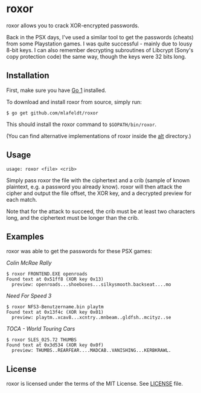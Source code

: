 roxor
=====

roxor allows you to crack XOR-encrypted passwords.

Back in the PSX days, I've used a similar tool to get the passwords (cheats) from
some Playstation games. I was quite successful - mainly due to lousy 8-bit keys.
I can also remember decrypting subroutines of Libcrypt (Sony's copy protection
code) the same way, though the keys were 32 bits long.


Installation
------------

First, make sure you have [Go 1] installed.

To download and install roxor from source, simply run:

    $ go get github.com/mlafeldt/roxor

This should install the roxor command to `$GOPATH/bin/roxor`.

(You can find alternative implementations of roxor inside the [alt] directory.)


Usage
-----

    usage: roxor <file> <crib>

Simply pass roxor the file with the ciphertext and a crib (sample of known
plaintext, e.g. a password you already know). roxor will then attack the cipher
and output the file offset, the XOR key, and a decrypted preview for each match.

Note that for the attack to succeed, the crib must be at least two characters
long, and the ciphertext must be longer than the crib.


Examples
--------

roxor was able to get the passwords for these PSX games:

*Colin McRae Rally*

    $ roxor FRONTEND.EXE openroads
    Found text at 0x51ff8 (XOR key 0x13)
      preview: openroads...shoeboxes...silkysmooth.backseat....mo

*Need For Speed 3*

    $ roxor NFS3-Benutzername.bin playtm
    Found text at 0x13f4c (XOR key 0x01)
      preview: playtm..xcav8...xcntry..mnbeam..gldfsh..mcityz..se

*TOCA - World Touring Cars*

    $ roxor SLES_025.72 THUMBS
    Found text at 0x3d534 (XOR key 0x0f)
      preview: THUMBS..REARFEAR....MADCAB..VANISHING...KERBKRAWL.


License
-------

roxor is licensed under the terms of the MIT License. See [LICENSE] file.


[Go 1]: http://golang.org/doc/install
[LICENSE]: https://github.com/mlafeldt/roxor/blob/master/LICENSE
[alt]: https://github.com/mlafeldt/roxor/tree/master/alt
